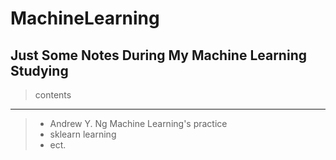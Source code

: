 MachineLearning
=================
Just Some Notes During My Machine Learning Studying
-----------------

>contents
---------------
>- Andrew Y. Ng Machine Learning's practice
>- sklearn learning
>- ect.
